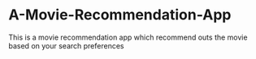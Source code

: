 # A-Movie-Recommendation-App
This is a movie recommendation app which recommend outs the movie based on your search preferences
